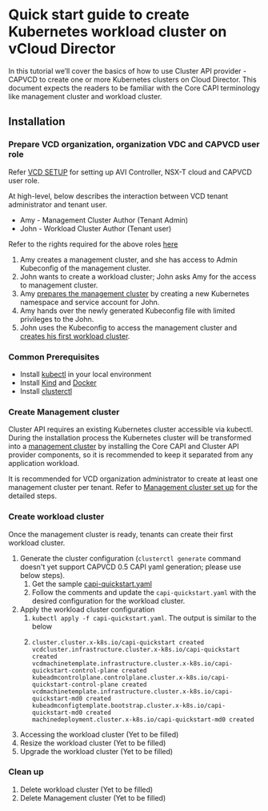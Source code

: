 # Quick start guide to create Kubernetes workload cluster on vCloud Director

In this tutorial we’ll cover the basics of how to use Cluster API provider - CAPVCD to create one or more Kubernetes 
clusters on Cloud Director. This document expects the readers to be familiar with the Core CAPI terminology like 
management cluster and workload cluster.

## Installation

### Prepare VCD organization, organization VDC and CAPVCD user role

Refer [VCD SETUP](VCD_SETUP.md) for setting up AVI Controller, NSX-T cloud and CAPVCD user role.

At high-level, below describes the interaction between VCD tenant administrator and tenant user.

* Amy - Management Cluster Author (Tenant Admin)
* John - Workload Cluster Author (Tenant user)

Refer to the rights required for the above roles [here](VCD_SETUP.md#user_role)

1. Amy creates a management cluster, and she has access to Admin Kubeconfig of the management cluster.
2. John wants to create a workload cluster; John asks Amy for the access to management cluster.
3. Amy [prepares the management cluster](#create_K8s_svc_account) by creating a new Kubernetes namespace and service account for John.
4. Amy hands over the newly generated Kubeconfig file with limited privileges to the John.
5. John uses the Kubeconfig to access the management cluster and [creates his first workload cluster](#create_workload_cluster).

### Common Prerequisites

* Install [kubectl](https://kubernetes.io/docs/tasks/tools/) in your local environment
* Install [Kind](https://kind.sigs.k8s.io/) and [Docker](https://www.docker.com/)
* Install [clusterctl](https://cluster-api.sigs.k8s.io/user/quick-start.html#install-clusterctl)

### Create Management cluster
Cluster API requires an existing Kubernetes cluster accessible via kubectl. During the installation
process the Kubernetes cluster will be transformed into a [management cluster](https://cluster-api.sigs.k8s.io/reference/glossary.html#management-cluster)
by installing the Core CAPI and Cluster API provider components, so it is recommended to keep it separated from any application workload.

It is recommended for VCD organization administrator to create at least one management cluster per tenant.
Refer to [Management cluster set up](MANAGEMENT_CLUSTER_SET_UP.md) for the detailed steps.

### Create workload cluster
Once the management cluster is ready, tenants can create their first workload cluster.

1. Generate the cluster configuration (`clusterctl generate` command doesn't yet support CAPVCD 0.5 CAPI yaml generation; please use below steps).
    1. Get the sample [capi-quickstart.yaml](https://github.com/vmware/cluster-api-provider-cloud-director/blob/main/examples/capi-quickstart.yaml)
    2. Follow the comments and update the `capi-quickstart.yaml` with the desired configuration for the workload cluster.
2. Apply the workload cluster configuration
    1. `kubectl apply -f capi-quickstart.yaml`. The output is similar to the below
    2. ```
       cluster.cluster.x-k8s.io/capi-quickstart created
       vcdcluster.infrastructure.cluster.x-k8s.io/capi-quickstart created
       vcdmachinetemplate.infrastructure.cluster.x-k8s.io/capi-quickstart-control-plane created
       kubeadmcontrolplane.controlplane.cluster.x-k8s.io/capi-quickstart-control-plane created
       vcdmachinetemplate.infrastructure.cluster.x-k8s.io/capi-quickstart-md0 created
       kubeadmconfigtemplate.bootstrap.cluster.x-k8s.io/capi-quickstart-md0 created
       machinedeployment.cluster.x-k8s.io/capi-quickstart-md0 created
       ```
3. Accessing the workload cluster
   (Yet to be filled)
4. Resize the workload cluster
   (Yet to be filled)
5. Upgrade the workload cluster
   (Yet to be filled)
   
### Clean up
1. Delete workload cluster (Yet to be filled)
2. Delete Management cluster (Yet to be filled)

   


